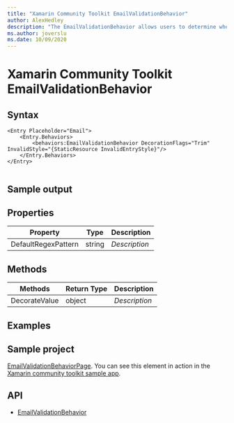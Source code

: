 ```yaml
---
title: "Xamarin Community Toolkit EmailValidationBehavior"
author: AlexHedley
description: "The EmailValidationBehavior allows users to determine whether or not a given text is a valid e-mail address."
ms.author: joverslu
ms.date: 10/09/2020
---
```


# Xamarin Community Toolkit EmailValidationBehavior

<!-- Describe your control -->

## Syntax

```xaml
<Entry Placeholder="Email">
    <Entry.Behaviors>
        <behaviors:EmailValidationBehavior DecorationFlags="Trim" InvalidStyle="{StaticResource InvalidEntryStyle}"/>
    </Entry.Behaviors>
</Entry>
```

```csharp

```

## Sample output

## Properties

| Property | Type | Description |
| -- | -- | -- |
| DefaultRegexPattern | string  | *Description* |

## Methods

| Methods | Return Type | Description |
| -- | -- | -- |
| DecorateValue | object  | *Description* |

## Examples

<!-- All control/helper must at least have an example to show the use of Properties and Methods in your control/helper with the output -->

## Sample project

[EmailValidationBehaviorPage](https://github.com/xamarin/XamarinCommunityToolkit/blob/main/XamarinCommunityToolkitSample/Pages/Behaviors/EmailValidationBehaviorPage.xaml). You can see this element in action in the [Xamarin community toolkit sample app](https://github.com/xamarin/XamarinCommunityToolkit/tree/main/XamarinCommunityToolkitSample).

## API

- [EmailValidationBehavior](https://github.com/xamarin/XamarinCommunityToolkit/blob/main/XamarinCommunityToolkit/Behaviors/EmailValidationBehavior.shared.cs)
